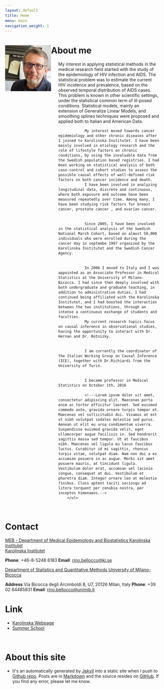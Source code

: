 ```yaml
---
layout: default
title: Home
menu: main
navigation_weight: 1
---
```





<div>
	<div style="width:150px;height:250px;float:left;">
		<a href="/downloads/pic/rino.jpg" class="left img"><img src="/downloads/pic/rino.jpg" style="width:200px;"></a>
	</div>
<h1>About me</h1>
	<div style="margin-left:150px;">
		<ul>
			 My interest in applying statistical methods in the medical research field started with the study of the epidemiology of HIV infection and AIDS. The statistical problem was to estimate the current HIV incidence and prevalence, based on the observed temporal distribution of AIDS cases. This problem is known in other scientific settings, under the statistical common term of ill-posed conditions. Statistical models, mainly an extension of Generalize Linear Models, and smoothing splines techniques were proposed and applied both to Italian and American Data.


				My interest moved towards cancer epidemiology and other chronic diseases after I joined to Karolinska Institutet. I have been mainly involved in etiology research and the role of lifestyle factors on chronic conditions, by using the invaluable data from the Swedish population based registries. I had been working on statistical analysis of both case-control and cohort studies to assess the possible causal effects of well-defined risk factors on both cancer incidence and death.
				I have been involved in analyzing longitudinal data, discrete and continuous, where both exposure and outcome have been measured repeatedly over time. Among many, I have been studying risk factors for breast cancer, prostate cancer , and ovarian cancer.


				Since 2005, I have been involved in the statistical analysis of the Swedish National March Cohort, based on almost 50,000 individuals who were enrolled during the cancer day in septembe 1997 organized by the Karolinska Institutet and the Swedish Cancer Agency.


				In 2006 I moved to Italy and I was appointed as an Associate Professor in Medical Statistics at the University of Milano-Bicocca. I had since then deeply involved with both undergraduate and graduate teaching, in addition to administrative duties. I had continued being affiliated with the Karolinska Institutet, and I had boosted the interaction between the two institutions, through an intense a continuous exchange of students and faculties.
				My current research topics focus on causal inference in observational studies, having the opportunity to interact with Dr. Hernan and Dr. Rotnizky.


				I am currently the coordinator of the Italian Working Group on Causal Inference (ICE), together with Dr.Richiardi from the University of Turin.
				

				I became professor in Medical Statistics on October 1th, 2016

				<!---Lorem ipsum dolor sit amet, consectetur adipiscing elit. Maecenas porta enim ac tortor efficitur laoreet. Sed euismod commodo ante, gravida ornare turpis tempor et. Maecenas vel sollicitudin dui. Vivamus at est ut nibh volutpat sodales molestie sed purus. Aenean ut elit eu urna condimentum viverra. Suspendisse euismod gravida velit, eget ullamcorper augue facilisis in. Sed hendrerit sagittis massa sed tempor. Ut at faucibus nibh. Maecenas vel ligula eu lacus faucibus luctus. Curabitur id mi sagittis, rhoncus turpis vitae, volutpat diam. Nam non dui a ex accumsan posuere in ac augue. Morbi sit amet posuere mauris, at tincidunt ligula. Vestibulum dolor erat, accumsan vel lacinia congue, consequat at dui. Vestibulum et pharetra diam. Integer ornare leo at molestie finibus. Class aptent taciti sociosqu ad litora torquent per conubia nostra, per inceptos himenaeos.-->
		</ul>
</div>
</div>

&nbsp;

Contact
===============

[MEB - Department of Medical Epidemiology and Biostatistics Karolinska Institutet](https://ki.se/en/meb)  
[Karolinska Institutet](http://ki.se/start)  
<!--- **Visiting address** : TBD -->
**Phone**: 	+46-8-5248 6183
**Email**: <a href="mailto:rino.bellocco@ki.se">rino.bellocco<span class="at">@</span>ki.se</a>  

[Department of Statistics and Quantitative Methods University of Milano-Bicocca](https://ki.se/en/meb/startpage)  
<!--- **Visiting address** : TBD -->
**Address** Via Bicocca degli Arcimboldi 8, U7, 20126 Milan, Italy
**Phone**: 	+39 02 64485831
**Email**: <a href="mailto:rino.bellocco@unimib.it">rino.bellocco<span class="at">@</span>unimib.it</a>

Link
===============

* [Karolinska Webpage](http://ki.se/en/people/rinbel)  
* [Summer School](http://www.biostatepi.org/)

&nbsp;

About this site
===============
* It's an automatically generated by
  [Jekyll](https://github.com/jekyll/jekyll) into a static site when
  I push to
  [Github repo](https://github.com/rinobellocco). Posts
  are in [Markdown](http://daringfireball.net/projects/markdown/) and
  the source resides on
  [GitHub](https://github.com/rinobellocco). If
  you find any error, please let me know.
